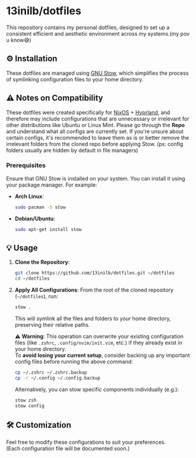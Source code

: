 # 13inilb/dotfiles

This repository contains my personal dotfiles, designed to set up a consistent efficient and aesthetic environment across my systems.(my pov u know😅)

## ⚙️ Installation

These dotfiles are managed using [GNU Stow](https://www.gnu.org/software/stow/), which simplifies the process of symlinking configuration files to your home directory.

## ⚠️ Notes on Compatibility

These dotfiles were created specifically for [NixOS](https://nixos.org/) + [Hyprland](https://hyprland.org/), and therefore may include configurations that are unnecessary or irrelevant for other distributions like Ubuntu or Linux Mint.  Please go through the **Repo** and understand what all configs are currently set. If you're unsure about certain configs, it's recommended to leave them as is or better remove the irrelevant  folders from the cloned repo before applying Stow. (ps: config folders usually are hidden by default in file managers)

### Prerequisites

Ensure that GNU Stow is installed on your system. You can install it using your package manager. For example:

- **Arch Linux**:
  ```bash
  sudo pacman -S stow
  ```
- **Debian/Ubuntu**:
  ```bash
  sudo apt-get install stow
  ```

## 💡 Usage

1. **Clone the Repository**:
   ```bash
   git clone https://github.com/13inilb/dotfiles.git ~/dotfiles
   cd ~/dotfiles
   ```

2. **Apply All Configurations**:
   From the root of the cloned repository (`~/dotfiles`), run:
   ```bash
   stow .
   ```

   This will symlink all the files and folders to your home directory, preserving their relative paths.

   ⚠️ **Warning**: This operation can overwrite your existing configuration files (like `.zshrc`, `.config/nvim/init.vim`, etc.) if they already exist in your home directory.  
   To **avoid losing your current setup**, consider backing up any important config files before running the above command:
   ```bash
   cp ~/.zshrc ~/.zshrc.backup
   cp -r ~/.config ~/.config.backup
   ```

   Alternatively, you can stow specific components individually (e.g.):
   ```bash
   stow zsh
   stow config
   ```


## 🛠️ Customization

Feel free to modify these configurations to suit your preferences.  
(Each configuration file will be documented soon.)

